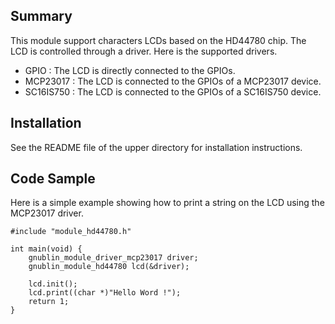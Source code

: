 Summary
-------

This module support characters LCDs based on the HD44780 chip. The LCD is controlled through a driver. Here is the supported drivers.

 - GPIO : The LCD is directly connected to the GPIOs.
 - MCP23017 : The LCD is connected to the GPIOs of a MCP23017 device.
 - SC16IS750 : The LCD is connected to the GPIOs of a SC16IS750 device.


Installation
------------

See the README file of the upper directory for installation instructions.


Code Sample
-----------

Here is a simple example showing how to print a string on the LCD using the MCP23017 driver.

    #include "module_hd44780.h"
    
    int main(void) {
        gnublin_module_driver_mcp23017 driver;
        gnublin_module_hd44780 lcd(&driver);

        lcd.init();
        lcd.print((char *)"Hello Word !");
        return 1;
    }